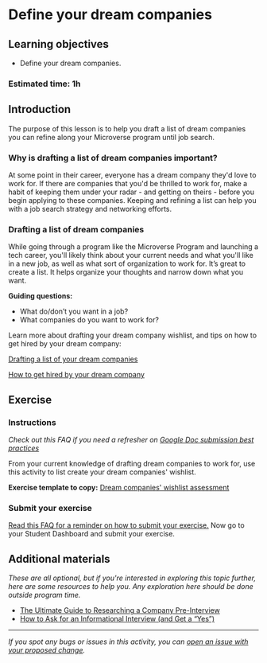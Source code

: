 # Define your dream companies

## Learning objectives

- Define your dream companies.

### Estimated time: 1h

## Introduction

The purpose of this lesson is to help you draft a list of dream companies you can refine along your Microverse program until job search. 

### Why is drafting a list of dream companies important?

At some point in their career, everyone has a dream company they'd love to work for. If there are companies that you'd be thrilled to work for, make a habit of keeping them under your radar - and getting on theirs - before you begin applying to these companies. Keeping and refining a list can help you with a job search strategy and networking efforts. 

### Drafting a list of dream companies

While going through a program like the Microverse Program and launching a tech career, you'll likely think about your current needs and what you'll like in a new job, as well as what sort of organization to work for. It’s great to create a list. It helps organize your thoughts and narrow down what you want.

**Guiding questions:**

- What do/don’t you want in a job?
- What companies do you want to work for?

Learn more about drafting your dream company wishlist, and tips on how to get hired by your dream company:

[Drafting a list of your dream companies](https://github.com/microverseinc/curriculum-professional-skills/blob/main/job-search/drafting-a-list-of-your-dream-companies.md)

[How to get hired by your dream company](https://github.com/microverseinc/curriculum-professional-skills/blob/main/job-search/how-to-get-hired-by-your-dream-company.md)

## Exercise

### Instructions

*Check out this FAQ if you need a refresher on [Google Doc submission best practices](https://microverse.zendesk.com/hc/en-us/articles/360063156813)*

From your current knowledge of drafting dream companies to work for, use this activity to list create your dream companies' wishlist. 

**Exercise template to copy:** [Dream companies' wishlist assessment](https://docs.google.com/document/d/1KoFRY0OnmYQUP3QewaUn7oU-vpf_Xj4ed-ka_5NPN4E/edit?usp=sharing)

### Submit your exercise

[Read this FAQ for a reminder on how to submit your exercise.](https://microverse.zendesk.com/hc/en-us/articles/360061344234)
Now go to your Student Dashboard and submit your exercise.

## Additional materials

*These are all optional, but if you're interested in exploring this topic further, here are some resources to help you. Any exploration here should be done outside program time.*

- [The Ultimate Guide to Researching a Company Pre-Interview](https://www.themuse.com/advice/the-ultimate-guide-to-researching-a-company-preinterview)
- [How to Ask for an Informational Interview (and Get a “Yes”)](https://www.themuse.com/advice/how-to-ask-for-an-informational-interview-and-get-a-yes)


------

_If you spot any bugs or issues in this activity, you can [open an issue with your proposed change](https://github.com/microverseinc/curriculum-transversal-skills/blob/main/git-github/articles/open_issue.md)._
